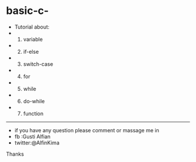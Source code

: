 # basic-c-
* Tutorial about:
* 1. variable
* 2. if-else
* 3. switch-case
* 4. for
* 5. while
* 6. do-while
* 7. function
----
* if you have any question please comment or massage me in
* fb     :Gusti Alfian
* twitter:@AlfinKima

Thanks

